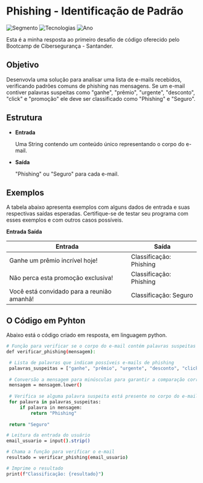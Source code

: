 
# Phishing - Identificação de Padrão

![Segmento](https://img.shields.io/badge/Segmento_:-Segurança_da_Informação-blue?style=flat-square)
![Tecnologias](https://img.shields.io/badge/Tecnologias_:-Python-lightyellow?style=flat-square) 
![Ano](https://img.shields.io/badge/Ano_:-2024-darkred?style=flat-square)

Esta é a minha resposta ao primeiro desafio de código oferecido pelo Bootcamp de Cibersegurança - Santander.

## Objetivo

Desenvovla uma solução para analisar uma lista de e-mails recebidos, verificando padrões comuns de phishing nas mensagens. Se um e-mail contiver palavras suspeitas como "ganhe", "prêmio", "urgente", "desconto", "click" e "promoção" ele deve ser classificado como "Phishing" e "Seguro".

## Estrutura

* **Entrada**

  Uma String contendo um conteúdo único representando o corpo do e-mail.

* **Saída**

  "Phishing" ou "Seguro" para cada e-mail.

## Exemplos

A tabela abaixo apresenta exemplos com alguns dados de entrada e suas respectivas saídas esperadas. Certifique-se de testar seu programa com esses exemplos e com outros casos possíveis.

**Entrada	Saída**

| Entrada                                    | Saída                   |
|--------------------------------------------|-------------------------|
| Ganhe um prêmio incrível hoje!	           | Classificação: Phishing |
| Não perca esta promoção exclusiva!	       | Classificação: Phishing |
| Você está convidado para a reunião amanhã! | Classificação: Seguro   |

## O Código em Pyhton 

Abaixo está o código criado em resposta, em linguagem python.

   ```bash
# Função para verificar se o corpo do e-mail contém palavras suspeitas de phishing
def verificar_phishing(mensagem):

    # Lista de palavras que indicam possíveis e-mails de phishing
    palavras_suspeitas = ["ganhe", "prêmio", "urgente", "desconto", "click", "promoção"]
    
    # Conversão a mensagem para minúsculas para garantir a comparação correta
    mensagem = mensagem.lower()
    
    # Verifica se alguma palavra suspeita está presente no corpo do e-mail
    for palavra in palavras_suspeitas:
        if palavra in mensagem:
            return "Phishing"
    
    return "Seguro"

# Leitura da entrada do usuário
email_usuario = input().strip()

# Chama a função para verificar o e-mail
resultado = verificar_phishing(email_usuario)

# Imprime o resultado
print(f"Classificação: {resultado}")
   ```
